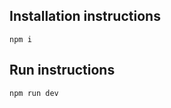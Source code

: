 ## Installation instructions

```shellscript
npm i
```

## Run instructions

```shellscript
npm run dev
```